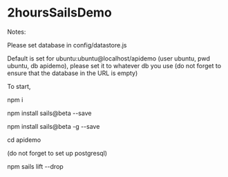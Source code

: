 # 2hoursSailsDemo

Notes:

Please set database in config/datastore.js

Default is set for ubuntu:ubuntu@localhost/apidemo (user ubuntu, pwd ubuntu, db apidemo), please set it to whatever db you use (do not forget to ensure that the database in the URL is empty)

To start,

npm i

npm install sails@beta --save

npm install sails@beta -g --save

cd apidemo

(do not forget to set up postgresql)

npm sails lift --drop